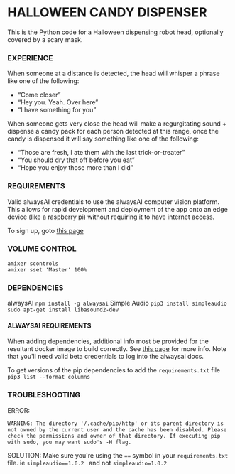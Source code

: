 # HALLOWEEN CANDY DISPENSER
This is the Python code for a Halloween dispensing robot head, optionally
covered by a scary mask.

### EXPERIENCE
When someone at a distance is detected, the head will whisper a phrase
like one of the following:

- “Come closer”
- “Hey you. Yeah. Over here”
- “I have something for you”

When someone gets very close the head will make a regurgitating 
sound + dispense a candy pack for each person detected at this range, once 
the candy is dispensed it will say something like one of the following:

- “Those are fresh, I ate them with the last trick-or-treater”
- “You should dry that off before you eat”
- “Hope you enjoy those more than I did”

### REQUIREMENTS
Valid alwaysAI credentials to use the alwaysAI computer vision platform.
This allows for rapid development and deployment of the app onto an edge 
device (like a raspberry pi) without requiring it to have internet access.

To sign up, goto [this page](https://learn.alwaysai.co/beta)

### VOLUME CONTROL
```
amixer scontrols
amixer sset 'Master' 100%
```

### DEPENDENCIES
alwaysAI
`npm install -g alwaysai`
Simple Audio
`pip3 install simpleaudio`
`sudo apt-get install libasound2-dev`

#### ALWAYSAI REQUIREMENTS
When adding dependencies, additional info most be provided for the resultant docker image to build correctly. See [this page](https://dashboard.alwaysai.co/docs/application_development/handling_app_dependencies.html) for more info. Note that you'll need valid beta credentials to log into the alwaysai docs.

To get versions of the pip dependencies to add the `requirements.txt` file
`pip3 list --format columns`


### TROUBLESHOOTING
ERROR:
```
WARNING: The directory '/.cache/pip/http' or its parent directory is not owned by the current user and the cache has been disabled. Please check the permissions and owner of that directory. If executing pip with sudo, you may want sudo's -H flag.
```
SOLUTION:
Make sure you're using the `==` symbol in your `requirements.txt` file. ie `simpleaudio==1.0.2 ` and not `simpleaudio=1.0.2 `
